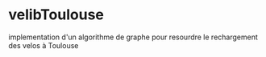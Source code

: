 # velibToulouse
implementation d'un algorithme de graphe pour resourdre le rechargement des velos à Toulouse
